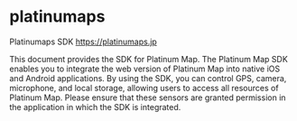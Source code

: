 # platinumaps
Platinumaps SDK
https://platinumaps.jp


This document provides the SDK for Platinum Map.
The Platinum Map SDK enables you to integrate the web version of Platinum Map into native iOS and Android applications.
By using the SDK, you can control GPS, camera, microphone, and local storage, allowing users to access all resources of Platinum Map.
Please ensure that these sensors are granted permission in the application in which the SDK is integrated.
